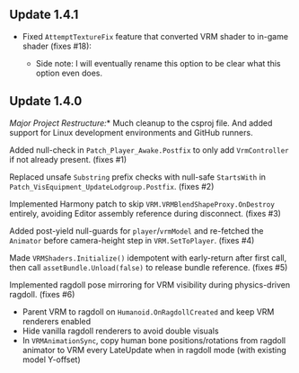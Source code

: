 ## Update 1.4.1

- Fixed `AttemptTextureFix` feature that converted VRM shader to in-game shader (fixes #18):

  - Side note: I will eventually rename this option to be clear what this option even does.

## Update 1.4.0

*Major Project Restructure:** Much cleanup to the csproj file. And added support for Linux development environments and GitHub runners.

Added null-check in `Patch_Player_Awake.Postfix` to only add `VrmController` if not already present. (fixes #1)

Replaced unsafe `Substring` prefix checks with null-safe `StartsWith` in `Patch_VisEquipment_UpdateLodgroup.Postfix`. (fixes #2)

Implemented Harmony patch to skip `VRM.VRMBlendShapeProxy.OnDestroy` entirely, avoiding Editor assembly reference during disconnect. (fixes #3)

Added post-yield null-guards for `player`/`vrmModel` and re-fetched the `Animator` before camera-height step in `VRM.SetToPlayer`. (fixes #4)

Made `VRMShaders.Initialize()` idempotent with early-return after first call, then call `assetBundle.Unload(false)` to release bundle reference. (fixes #5)

Implemented ragdoll pose mirroring for VRM visibility during physics-driven ragdoll. (fixes #6)
- Parent VRM to ragdoll on `Humanoid.OnRagdollCreated` and keep VRM renderers enabled
- Hide vanilla ragdoll renderers to avoid double visuals
- In `VRMAnimationSync`, copy human bone positions/rotations from ragdoll animator to VRM every LateUpdate when in ragdoll mode (with existing model Y-offset)
